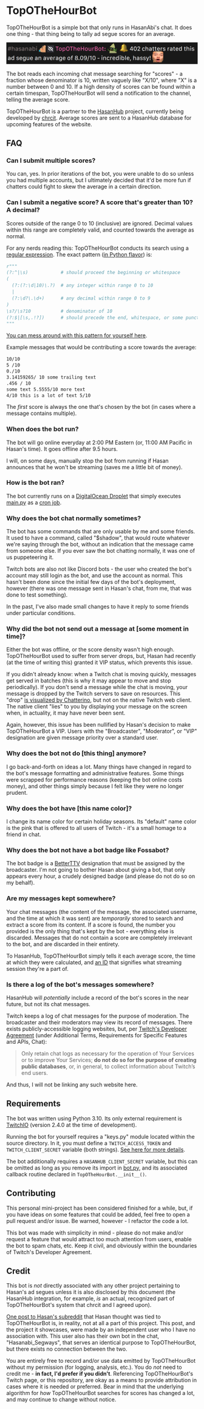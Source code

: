 # TopOTheHourBot

TopOTheHourBot is a simple bot that only runs in HasanAbi's chat. It does one thing - that thing being to tally ad segue scores for an average.

![](./.github/assets/example.png)

The bot reads each incoming chat message searching for "scores" - a fraction whose denominator is 10, written vaguely like "X/10", where "X" is a number between 0 and 10. If a high density of scores can be found within a certain timespan, TopOTheHourBot will send a notification to the channel, telling the average score.

TopOTheHourBot is a partner to the [HasanHub](https://www.hasanhub.com/) project, currently being developed by [chrcit](https://github.com/chrcit). Average scores are sent to a HasanHub database for upcoming features of the website.

## FAQ

### Can I submit multiple scores?

You can, yes. In prior iterations of the bot, you were unable to do so unless you had multiple accounts, but I ultimately decided that it'd be more fun if chatters could fight to skew the average in a certain direction.

### Can I submit a negative score? A score that's greater than 10? A decimal?

Scores outside of the range 0 to 10 (inclusive) are ignored. Decimal values within this range are completely valid, and counted towards the average as normal.

For any nerds reading this: TopOTheHourBot conducts its search using a [regular expression](https://en.wikipedia.org/wiki/Regular_expression). The exact pattern ([in Python flavor](https://docs.python.org/3/library/re.html)) is:

```python
r"""
(?:^|\s)            # should proceed the beginning or whitespace
(
  (?:(?:\d|10)\.?)  # any integer within range 0 to 10
  |
  (?:\d?\.\d+)      # any decimal within range 0 to 9
)
\s?/\s?10           # denominator of 10
(?:$|[\s,.!?])      # should precede the end, whitespace, or some punctuation
"""
```

[You can mess around with this pattern for yourself here](https://regex101.com/r/YyFggX/2).

Example messages that would be contributing a score towards the average:

```
10/10
5 /10
0./10
3.14159265/ 10 some trailing text
.456 / 10
some text 5.5555/10 more text
4/10 this is a lot of text 5/10
```

The *first* score is always the one that's chosen by the bot (in cases where a message contains multiple).

### When does the bot run?

The bot will go online everyday at 2:00 PM Eastern (or, 11:00 AM Pacific in Hasan's time). It goes offline after 9.5 hours.

I will, on some days, manually stop the bot from running if Hasan announces that he won't be streaming (saves me a little bit of money).

### How is the bot ran?

The bot currently runs on a [DigitalOcean Droplet](https://www.digitalocean.com/products/droplets) that simply executes [main.py](main.py) as a [cron job](https://en.wikipedia.org/wiki/Cron).

### Why does the bot chat normally sometimes?

The bot has some commands that are only usable by me and some friends. It used to have a command, called "$shadow", that would route whatever we're saying through the bot, without an indication that the message came from someone else. If you ever saw the bot chatting normally, it was one of us puppeteering it.

Twitch bots are also not like Discord bots - the user who created the bot's account may still login as the bot, and use the account as normal. This hasn't been done since the initial few days of the bot's deployment, however (there was one message sent in Hasan's chat, from me, that was done to test something).

In the past, I've also made small changes to have it reply to some friends under particular conditions.

### Why did the bot not send out a message at [some moment in time]?

Either the bot was offline, or the score density wasn't high enough. TopOTheHourBot used to suffer from server drops, but, Hasan had recently (at the time of writing this) granted it VIP status, which prevents this issue.

If you didn't already know: when a Twitch chat is moving quickly, messages get served in batches (this is why it may appear to move and stop periodically). If you don't send a message while the chat is moving, your message is dropped by the Twitch servers to save on resources. This "drop" [is visualized by Chatterino](https://github.com/Chatterino/chatterino2/issues/1213), but not on the native Twitch web client. The native client "lies" to you by displaying your message on the screen when, in actuality, it may have never been sent.

Again, however, this issue has been nullified by Hasan's decision to make TopOTheHourBot a VIP. Users with the "Broadcaster", "Moderator", or "VIP" designation are given message priority over a standard user.

### Why does the bot not do [this thing] anymore?

I go back-and-forth on ideas a lot. Many things have changed in regard to the bot's message formatting and administrative features. Some things were scrapped for performance reasons (keeping the bot online costs money), and other things simply because I felt like they were no longer prudent.

### Why does the bot have [this name color]?

I change its name color for certain holiday seasons. Its "default" name color is the pink that is offered to all users of Twitch - it's a small homage to a friend in chat.

### Why does the bot not have a bot badge like Fossabot?

The bot badge is a [BetterTTV](https://betterttv.com/) designation that must be assigned by the broadcaster. I'm not going to bother Hasan about giving a bot, that only appears every hour, a crudely designed badge (and please do not do so on my behalf).

### Are my messages kept somewhere?

Your chat messages (the content of the message, the associated username, and the time at which it was sent) are *temporarily* stored to search and extract a score from its content. If a score is found, the number you provided is the only thing that's kept by the bot - everything else is discarded. Messages that do not contain a score are completely irrelevant to the bot, and are discarded in their entirety.

To HasanHub, TopOTheHourBot simply tells it each average score, the time at which they were calculated, and [an ID](https://en.wikipedia.org/wiki/Universally_unique_identifier) that signifies what streaming session they're a part of.

### Is there a log of the bot's messages somewhere?

HasanHub will *potentially* include a record of the bot's scores in the near future, but not its chat messages.

Twitch keeps a log of chat messages for the purpose of moderation. The broadcaster and their moderators may view its record of messages. There exists publicly-accessible logging websites, but, per [Twitch's Developer Agreement](https://www.twitch.tv/p/en/legal/developer-agreement/) (under Additional Terms, Requirements for Specific Features and APIs, Chat):

> Only retain chat logs as necessary for the operation of Your Services or to improve Your Services; **do not do so for the purpose of creating public databases**, or, in general, to collect information about Twitch’s end users.

And thus, I will not be linking any such website here.

## Requirements

The bot was written using Python 3.10. Its only external requirement is [TwitchIO](https://twitchio.dev/en/latest/) (version 2.4.0 at the time of development).

Running the bot for yourself requires a "keys.py" module located within the source directory. In it, you must define a `TWITCH_ACCESS_TOKEN` and `TWITCH_CLIENT_SECRET` variable (both strings). [See here for more details](https://dev.twitch.tv/docs/irc/authenticate-bot/).

The bot additionally requires a `HASANHUB_CLIENT_SECRET` variable, but this can be omitted as long as you remove its import in [bot.py](source/bot.py), and its associated callback routine declared in `TopOTheHourBot.__init__()`.

## Contributing

This personal mini-project has been considered finished for a while, but, if you have ideas on some features that could be added, feel free to open a pull request and/or issue. Be warned, however - I refactor the code a lot.

This bot was made with simplicity in mind - please do not make and/or request a feature that would attract too much attention from users, enable the bot to spam chats, etc. Keep it civil, and obviously within the boundaries of Twitch's Developer Agreement.

## Credit

This bot is *not* directly associated with any other project pertaining to Hasan's ad segues unless it is also disclosed by this document (the HasanHub integration, for example, *is* an actual, recognized part of TopOTheHourBot's system that chrcit and I agreed upon).

[One post to Hasan's subreddit](https://www.reddit.com/r/okbuddyhasan/comments/102k9mu/stream_segways_visualized/) that Hasan thought was tied to TopOTheHourBot is, in reality, not at all a part of this project. This post, and the project it showcases, were made by an independent user who I have no association with. This user also has their own bot in the chat, "Hasanabi_Segways", that serves an identical purpose to TopOTheHourBot, but there exists no connection between the two.

You are entirely free to record and/or use data emitted by TopOTheHourBot without my permission (for logging, analysis, etc.). You do *not* need to credit me - **in fact, I'd prefer if you didn't**. Referencing TopOTheHourBot's Twitch page, or this repository, are okay as a means to provide attribution in cases where it is needed or preferred. Bear in mind that the underlying algorithm for *how* TopOTheHourBot searches for scores has changed a lot, and may continue to change without notice.
